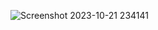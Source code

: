 ![Screenshot 2023-10-21 234141](https://github.com/devisha04/DSA_LAB_G1/assets/147936789/3e6bd367-9272-4cbf-a279-3cf5050fcf04)

